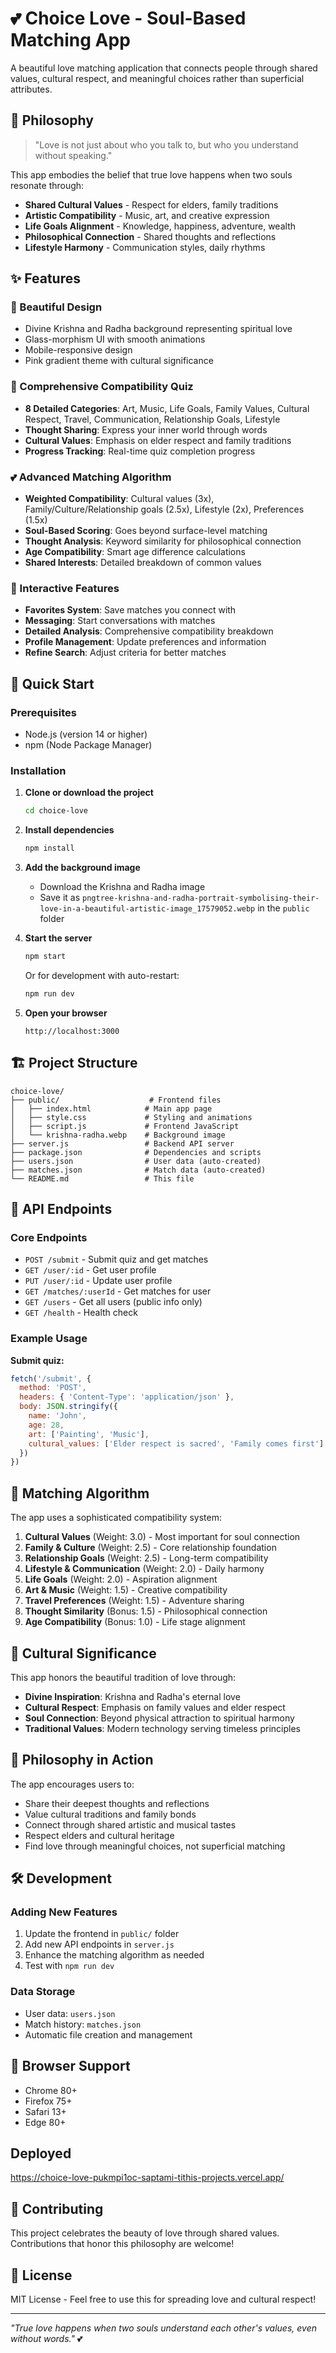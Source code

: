 # 💕 Choice Love - Soul-Based Matching App

A beautiful love matching application that connects people through shared values, cultural respect, and meaningful choices rather than superficial attributes.

## 🌟 Philosophy

> "Love is not just about who you talk to, but who you understand without speaking."

This app embodies the belief that true love happens when two souls resonate through:
- **Shared Cultural Values** - Respect for elders, family traditions
- **Artistic Compatibility** - Music, art, and creative expression
- **Life Goals Alignment** - Knowledge, happiness, adventure, wealth
- **Philosophical Connection** - Shared thoughts and reflections
- **Lifestyle Harmony** - Communication styles, daily rhythms

## ✨ Features

### 🎨 Beautiful Design
- Divine Krishna and Radha background representing spiritual love
- Glass-morphism UI with smooth animations
- Mobile-responsive design
- Pink gradient theme with cultural significance

### 📝 Comprehensive Compatibility Quiz
- **8 Detailed Categories**: Art, Music, Life Goals, Family Values, Cultural Respect, Travel, Communication, Relationship Goals, Lifestyle
- **Thought Sharing**: Express your inner world through words
- **Cultural Values**: Emphasis on elder respect and family traditions
- **Progress Tracking**: Real-time quiz completion progress

### 💕 Advanced Matching Algorithm
- **Weighted Compatibility**: Cultural values (3x), Family/Culture/Relationship goals (2.5x), Lifestyle (2x), Preferences (1.5x)
- **Soul-Based Scoring**: Goes beyond surface-level matching
- **Thought Analysis**: Keyword similarity for philosophical connection
- **Age Compatibility**: Smart age difference calculations
- **Shared Interests**: Detailed breakdown of common values

### 🌟 Interactive Features
- **Favorites System**: Save matches you connect with
- **Messaging**: Start conversations with matches
- **Detailed Analysis**: Comprehensive compatibility breakdown
- **Profile Management**: Update preferences and information
- **Refine Search**: Adjust criteria for better matches

## 🚀 Quick Start

### Prerequisites
- Node.js (version 14 or higher)
- npm (Node Package Manager)

### Installation

1. **Clone or download the project**
   ```bash
   cd choice-love
   ```

2. **Install dependencies**
   ```bash
   npm install
   ```

3. **Add the background image**
   - Download the Krishna and Radha image
   - Save it as `pngtree-krishna-and-radha-portrait-symbolising-their-love-in-a-beautiful-artistic-image_17579052.webp` in the `public` folder

4. **Start the server**
   ```bash
   npm start
   ```
   
   Or for development with auto-restart:
   ```bash
   npm run dev
   ```

5. **Open your browser**
   ```
   http://localhost:3000
   ```

## 🏗️ Project Structure

```
choice-love/
├── public/                    # Frontend files
│   ├── index.html            # Main app page
│   ├── style.css             # Styling and animations
│   ├── script.js             # Frontend JavaScript
│   └── krishna-radha.webp    # Background image
├── server.js                 # Backend API server
├── package.json              # Dependencies and scripts
├── users.json                # User data (auto-created)
├── matches.json              # Match data (auto-created)
└── README.md                 # This file
```

## 🔧 API Endpoints

### Core Endpoints
- `POST /submit` - Submit quiz and get matches
- `GET /user/:id` - Get user profile
- `PUT /user/:id` - Update user profile
- `GET /matches/:userId` - Get matches for user
- `GET /users` - Get all users (public info only)
- `GET /health` - Health check

### Example Usage

**Submit quiz:**
```javascript
fetch('/submit', {
  method: 'POST',
  headers: { 'Content-Type': 'application/json' },
  body: JSON.stringify({
    name: 'John',
    age: 28,
    art: ['Painting', 'Music'],
    cultural_values: ['Elder respect is sacred', 'Family comes first']
  })
})
```

## 🎯 Matching Algorithm

The app uses a sophisticated compatibility system:

1. **Cultural Values** (Weight: 3.0) - Most important for soul connection
2. **Family & Culture** (Weight: 2.5) - Core relationship foundation
3. **Relationship Goals** (Weight: 2.5) - Long-term compatibility
4. **Lifestyle & Communication** (Weight: 2.0) - Daily harmony
5. **Life Goals** (Weight: 2.0) - Aspiration alignment
6. **Art & Music** (Weight: 1.5) - Creative compatibility
7. **Travel Preferences** (Weight: 1.5) - Adventure sharing
8. **Thought Similarity** (Bonus: 1.5) - Philosophical connection
9. **Age Compatibility** (Bonus: 1.0) - Life stage alignment

## 🌈 Cultural Significance

This app honors the beautiful tradition of love through:
- **Divine Inspiration**: Krishna and Radha's eternal love
- **Cultural Respect**: Emphasis on family values and elder respect
- **Soul Connection**: Beyond physical attraction to spiritual harmony
- **Traditional Values**: Modern technology serving timeless principles

## 💖 Philosophy in Action

The app encourages users to:
- Share their deepest thoughts and reflections
- Value cultural traditions and family bonds
- Connect through shared artistic and musical tastes
- Respect elders and cultural heritage
- Find love through meaningful choices, not superficial matching

## 🛠️ Development

### Adding New Features
1. Update the frontend in `public/` folder
2. Add new API endpoints in `server.js`
3. Enhance the matching algorithm as needed
4. Test with `npm run dev`

### Data Storage
- User data: `users.json`
- Match history: `matches.json`
- Automatic file creation and management

## 📱 Browser Support
- Chrome 80+
- Firefox 75+
- Safari 13+
- Edge 80+
## Deployed 
https://choice-love-pukmpi1oc-saptami-tithis-projects.vercel.app/
## 🤝 Contributing

This project celebrates the beauty of love through shared values. Contributions that honor this philosophy are welcome!

## 📄 License

MIT License - Feel free to use this for spreading love and cultural respect!

---

*"True love happens when two souls understand each other's values, even without words."* 💕
